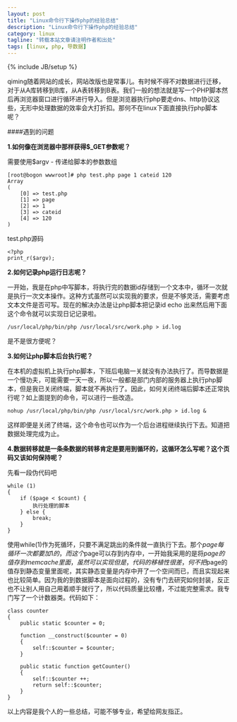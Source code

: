 ```yaml
---
layout: post
title: "Linux命令行下操作php的经验总结"
description: "Linux命令行下操作php的经验总结"
category: linux
tagline: "转载本站文章请注明作者和出处"
tags: [linux, php, 导数据]
---
```

{% include JB/setup %}

qiming随着网站的成长，网站改版也是常事儿。有时候不得不对数据进行迁移，对于从A库转移到B库，从A表转移到B表。我们一般的想法就是写一个PHP脚本然后再浏览器窗口进行循环进行导入。但是浏览器执行php要走dns、http协议这些，无形中处理数据的效率会大打折扣。那何不在linux下面直接执行php脚本呢？

####遇到的问题

**1.如何像在浏览器中那样获得$_GET参数呢？**

需要使用$argv - 传递给脚本的参数数组

    [root@bogon wwwroot]# php test.php page 1 cateid 120
    Array
    (
        [0] => test.php
        [1] => page
        [2] => 1
        [3] => cateid
        [4] => 120
    )

test.php源码

    <?php
    print_r($argv);
    
**2.如何记录php运行日志呢？**

一开始，我是在php中写脚本，将执行完的数据id存储到一个文本中，循环一次就是执行一次文本操作。这种方式虽然可以实现我的要求，但是不够灵活，需要考虑文本文件是否可写。现在的解决办法是让php脚本把记录id echo 出来然后用下面这个命令就可以实现日记记录啦。

    /usr/local/php/bin/php /usr/local/src/work.php > id.log

是不是很方便呢？

**3.如何让php脚本后台执行呢？**

在本机的虚拟机上执行php脚本，下班后电脑一关就没有办法执行了。而导数据是一个慢功夫，可能需要一天一夜，所以一般都是部门内部的服务器上执行php脚本，但是我已关闭终端，脚本就不再执行了。因此，如何关闭终端后脚本还正常执行呢？如上面提到的命令，可以进行一些改造。

    nohup /usr/local/php/bin/php /usr/local/src/work.php > id.log &
    
这样即便是关闭了终端，这个命令也可以作为一个后台进程继续执行下去。知道把数据处理完成为止。

**4.数据转移就是一条条数据的转移肯定是要用到循环的，这循环怎么写呢？这个页码又该如何保持呢？**

先看一段伪代码吧

    while (1)
    {
        if ($page < $count) {
            执行处理的脚本
        } else {
            break;
        }
    }
    
使用while(1)作为死循环，只要不满足跳出的条件就一直执行下去。那个$page每循环一次都要加1的，而这个$page可以存到内存中，一开始我采用的是将$page的值存到memcache里面，虽然可以实现但是，代码的移植性很差，何不把$page的值存到静态变量里面呢，其实静态变量是内存中开了一个空间而已，而且实现起来也比较简单。因为我的到数据脚本是面向过程的，没有专门去研究如何封装，反正也不让别人用自己用着顺手就行了，所以代码质量比较槽，不过能完整需求。我专门写了一个计数器类。代码如下：

    class counter
    {
        public static $counter = 0;
        
        function __construct($counter = 0)
        {
            self::$counter = $counter;
        }
        
        public static function getCounter()
        {
            self::$counter ++;
            return self::$counter;
        }
    }
    
以上内容是我个人的一些总结，可能不够专业，希望给网友指正。